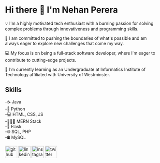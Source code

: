 # Hi there 👋 I'm Nehan Perera

💡 I'm a highly motivated tech enthusiast with a burning passion for solving complex problems through innovativeness and programming skills.

🚀 I am committed to pushing the boundaries of what's possible and am always eager to explore new challenges that come my way.

💻 My focus is on being a full-stack software developer, where I'm eager to contribute to cutting-edge projects.

🌱 I’m currently learning as an Undergraduate at Informatics Institute of Technology affiliated with University of Westminster.

## Skills
-☕ Java <br>
-🐍 Python <br>
-💻 HTML, CSS, JS <br>
-👩🏻‍💻 MERN Stack <br>
-🧪 Flask <br>
-🌐 SQL, PHP <br>
-🛢 MySQL 

[<img src='https://cdn.jsdelivr.net/npm/simple-icons@3.0.1/icons/github.svg' alt='github' height='40'>](https://github.com/NehanMP)   [<img src='https://cdn.jsdelivr.net/npm/simple-icons@3.0.1/icons/linkedin.svg' alt='linkedin' height='40'>](https://www.linkedin.com/in/nehan-perera/)   [<img src='https://cdn.jsdelivr.net/npm/simple-icons@3.0.1/icons/instagram.svg' alt='instagram' height='40'>](https://www.instagram.com/nehan_pr/)   [<img src='https://cdn.jsdelivr.net/npm/simple-icons@3.0.1/icons/twitter.svg' alt='twitter' height='40'>](https://twitter.com/Nehan_Pr)  
